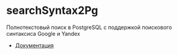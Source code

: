 # searchSyntax2Pg

Полнотекстовый поиск в PostgreSQL c поддержкой поискового синтаксиса Google и Yandex

* [Документация](docs)